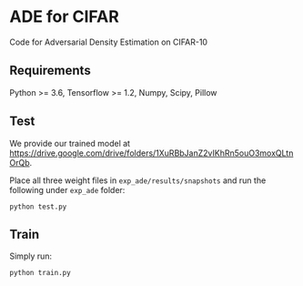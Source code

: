 # ADE for CIFAR
Code for Adversarial Density Estimation on CIFAR-10

## Requirements

Python >= 3.6, Tensorflow >= 1.2, Numpy, Scipy, Pillow

## Test

We provide our trained model at https://drive.google.com/drive/folders/1XuRBbJanZ2vIKhRn5ouO3moxQLtnOrQb.


Place all three weight files in `exp_ade/results/snapshots` and run the following under `exp_ade` folder:

 `python test.py`


## Train

Simply run:

 `python train.py`
